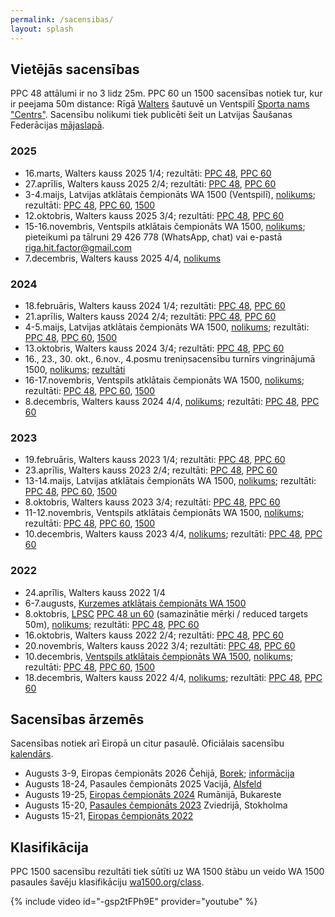 ```yaml
---
permalink: /sacensibas/
layout: splash
---
```

## Vietējās sacensības

PPC 48 attālumi ir no 3 lidz 25m. PPC 60 un 1500 sacensības notiek tur, kur ir peejama 50m distance: Rīgā [Walters](http://shooting.lv) šautuvē un Ventspilī [Sporta nams "Centrs"](https://www.ocventspils.lv/kompleksi/sporta-nams-centrs).
Sacensību nolikumi tiek publicēti šeit un Latvijas Šaušanas Federācijas [mājaslapā](http://www.saufed.lv/).

### 2025

- 16.marts, Walters kauss 2025 1/4; rezultāti: [PPC 48](/assets/rezultati/walters-kauss-2025-1-ppc48.pdf), [PPC 60](/assets/rezultati/walters-kauss-2025-1-ppc60.pdf)
- 27.aprīlis, Walters kauss 2025 2/4; rezultāti: [PPC 48](/assets/rezultati/walters-kauss-2025-2-ppc48.pdf), [PPC 60](/assets/rezultati/walters-kauss-2025-2-ppc60.pdf)
- 3-4.maijs, Latvijas atklātais čempionāts WA 1500 (Ventspilī), [nolikums](/assets/nolikumi/latvijas-atklatais-cempionats-2025.pdf); rezultāti: [PPC 48](/assets/rezultati/latvijas-atklatais-cempionats-2025-ppc48.pdf), [PPC 60](/assets/rezultati/latvijas-atklatais-cempionats-2025-ppc60.pdf), [1500](/assets/rezultati/latvijas-atklatais-cempionats-2025-1500.pdf)
- 12.oktobris, Walters kauss 2025 3/4; rezultāti: [PPC 48](/assets/rezultati/walters-kauss-2025-3-ppc48.pdf), [PPC 60](/assets/rezultati/walters-kauss-2025-3-ppc60.pdf)
- 15-16.novembris, Ventspils atklātais čempionāts WA 1500, [nolikums](/assets/nolikumi/ventspils-atklatais-cempionats-2025.pdf); pieteikumi pa tālruni 29 426 778 (WhatsApp, chat) vai e-pastā [riga.hit.factor@gmail.com](mailto:riga.hit.factor@gmail.com)
- 7.decembris, Walters kauss 2025 4/4, [nolikums](/assets/nolikumi/walters-kauss-2025.pdf) <!--; pieteikumi pa tālruni 29 426 778 (WhatsApp, chat) vai 20 052 535 ; reģistrācija slēgta -->

### 2024

- 18.februāris, Walters kauss 2024 1/4; rezultāti: [PPC 48](/assets/rezultati/walters-kauss-2024-1-ppc48.pdf), [PPC 60](/assets/rezultati/walters-kauss-2024-1-ppc60.pdf)
- 21.aprīlis, Walters kauss 2024 2/4; rezultāti: [PPC 48](/assets/rezultati/walters-kauss-2024-2-ppc48.pdf), [PPC 60](/assets/rezultati/walters-kauss-2024-2-ppc60.pdf)
- 4-5.maijs, Latvijas atklātais čempionāts WA 1500, [nolikums](/assets/nolikumi/latvijas-atklatais-cempionats-2024.pdf); rezultāti: [PPC 48](/assets/rezultati/latvijas-atklatais-cempionats-2024-ppc48.pdf), [PPC 60](/assets/rezultati/latvijas-atklatais-cempionats-2024-ppc60.pdf), [1500](/assets/rezultati/latvijas-atklatais-cempionats-2024-1500.pdf)
- 13.oktobris, Walters kauss 2024 3/4; rezultāti: [PPC 48](/assets/rezultati/walters-kauss-2024-3-ppc48.pdf), [PPC 60](/assets/rezultati/walters-kauss-2024-3-ppc60.pdf)
- 16., 23., 30. okt., 6.nov., 4.posmu treniņsacensību turnīrs vingrinājumā 1500, [nolikums](/assets/nolikumi/walters-4-posmu-turnirs-2024.pdf); [rezultāti](/assets/rezultati/walters-treninsacensibas-1500-2024.pdf)
- 16-17.novembris, Ventspils atklātais čempionāts WA 1500, [nolikums](/assets/nolikumi/ventspils-atklatais-cempionats-2024.pdf); rezultāti: [PPC 48](/assets/rezultati/ventspils-atklatais-cempionats-2024-ppc48.pdf), [PPC 60](/assets/rezultati/ventspils-atklatais-cempionats-2024-ppc60.pdf), [1500](/assets/rezultati/ventspils-atklatais-cempionats-2024-1500.pdf)
- 8.decembris, Walters kauss 2024 4/4, [nolikums](/assets/nolikumi/walters-kauss-2024.pdf); rezultāti: [PPC 48](/assets/rezultati/walters-kauss-2024-4-ppc48.pdf), [PPC 60](/assets/rezultati/walters-kauss-2024-4-ppc60.pdf) <!--; pieteikumi pa tālruni 22158877-->

### 2023

- 19.februāris, Walters kauss 2023 1/4; rezultāti: [PPC 48](/assets/rezultati/walters-kauss-2023-1-ppc48.pdf), [PPC 60](/assets/rezultati/walters-kauss-2023-1-ppc60.pdf)
- 23.aprīlis, Walters kauss 2023 2/4; rezultāti: [PPC 48](/assets/rezultati/walters-kauss-2023-2-ppc48.pdf), [PPC 60](/assets/rezultati/walters-kauss-2023-2-ppc60.pdf)
- 13-14.maijs, Latvijas atklātais čempionāts WA 1500, [nolikums](/assets/nolikumi/latvijas-atklatais-cempionats-2023.pdf); rezultāti: [PPC 48](/assets/rezultati/latvijas-atklatais-cempionats-2023-ppc48.pdf), [PPC 60](/assets/rezultati/latvijas-atklatais-cempionats-2023-ppc60.pdf), [1500](/assets/rezultati/latvijas-atklatais-cempionats-2023-1500.pdf)
- 8.oktobris, Walters kauss 2023 3/4; rezultāti: [PPC 48](/assets/rezultati/walters-kauss-2023-3-ppc48.jpg), [PPC 60](/assets/rezultati/walters-kauss-2023-3-ppc60.jpg)
- 11-12.novembris, Ventspils atklātais čempionāts WA 1500, [nolikums](/assets/nolikumi/ventspils-atklatais-cempionats-2023.pdf); rezultāti: [PPC 48](/assets/rezultati/ventspils-atklatais-cempionats-2023-ppc48.pdf), [PPC 60](/assets/rezultati/ventspils-atklatais-cempionats-2023-ppc60.pdf), [1500](/assets/rezultati/ventspils-atklatais-cempionats-2023-1500.pdf)
- 10.decembris, Walters kauss 2023 4/4, [nolikums](/assets/nolikumi/walters-kauss-2023.pdf); rezultāti: [PPC 48](/assets/rezultati/walters-kauss-2023-4-ppc48.pdf), [PPC 60](/assets/rezultati/walters-kauss-2023-4-ppc60.pdf)

### 2022

- 24.aprīlis, Walters kauss 2022 1/4
- 6-7.augusts, [Kurzemes atklātais čempionāts WA 1500](https://www.facebook.com/events/1206843720062886/)
- 8.oktobris, [LPSC](https://lpsc.lv/lv/Sacensiibas) [PPC 48 un 60](https://www.facebook.com/events/630504918610483) (samazinātie mērķi / reduced targets 50m), [nolikums](/assets/nolikumi/lpsc-oktobris-2022.pdf); rezultāti: [PPC 48](/assets/rezultati/lpsc-oktobris-2022-ppc48.pdf), [PPC 60](/assets/rezultati/lpsc-oktobris-2022-ppc60.pdf)
- 16.oktobris, Walters kauss 2022 2/4; rezultāti: [PPC 48](/assets/rezultati/walters-kauss-2022-2-ppc48.jpg), [PPC 60](/assets/rezultati/walters-kauss-2022-2-ppc60.jpg)
- 20.novembris, Walters kauss 2022 3/4; rezultāti: [PPC 48](/assets/rezultati/walters-kauss-2022-3-ppc48.jpg), [PPC 60](/assets/rezultati/walters-kauss-2022-3-ppc60.jpg)
- 10.decembris, [Ventspils atklātais čempionāts WA 1500](https://www.facebook.com/events/836657437453752/), [nolikums](/assets/nolikumi/ventspils-atklatais-cempionats-2022.pdf); rezultāti: [PPC 48](/assets/rezultati/ventspils-atklatais-cempionats-2022-ppc48.pdf), [PPC 60](/assets/rezultati/ventspils-atklatais-cempionats-2022-ppc60.pdf), [1500](/assets/rezultati/ventspils-atklatais-cempionats-2022-1500.pdf)
- 18.decembris, Walters kauss 2022 4/4, [nolikums](/assets/nolikumi/walters-kauss-2022.pdf); rezultāti: [PPC 48](/assets/rezultati/walters-kauss-2022-4-ppc48.jpg), [PPC 60](/assets/rezultati/walters-kauss-2022-4-ppc60.jpg)
 <!--Janvāris 2023., [LPSC](https://lpsc.lv/lv/Sacensiibas) PPC 48 un 60 (samazinātie mērķi / reduced targets 50m)-->

## Sacensības ārzemēs

Sacensības notiek arī Eiropā un citur pasaulē. Oficiālais sacensību [kalendārs](https://wa1500.org/competitions.php).

- Augusts 3-9, Eiropas čempionāts 2026 Čehijā, [Borek](https://maps.app.goo.gl/Ndwet4N2bHVSMszz6); [informācija](/assets/invites/information-ec-2026.pdf)
- Augusts 18-24, Pasaules čempionāts 2025 Vacijā, [Alsfeld](https://maps.app.goo.gl/J36Bag3upoqv7LpH6)
- Augusts 19-25, [Eiropas čempionāts 2024](https://ppcromania.ro/#/Results) Rumānijā, Bukareste
- Augusts 15-20, [Pasaules čempionāts 2023](https://www.svenskappccupen.se/?page_id=179) Zviedrijā, Stokholma
- Augusts 15-21, [Eiropas čempionāts 2022](http://www.ppc1500.cz/result2022.htm)

## Klasifikācija

PPC 1500 sacensību rezultāti tiek sūtīti uz WA 1500 štābu un veido WA 1500 pasaules šavēju klasifikāciju [wa1500.org/class](https://wa1500.org/class.php).


{% include video id="-gsp2tFPh9E" provider="youtube" %}
